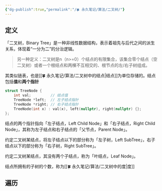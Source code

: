 ```yaml
---
{"dg-publish":true,"permalink":"/🍀 永久笔记/算法/二叉树/"}
---
```



## 定义

「二叉树，Binary Tree」是一种非线性数据结构，表示着祖先与后代之间的派生关系，体现着“一分为二”的分治逻辑。

> 另一种定义：二叉树是n（n>=0）个结点的有限集合，该集合零个结点（空二叉树）或者一个根结点和两棵不互相交的、根节点的左/右子树组成。

其类似链表，也是[[🍀 永久笔记/算法/二叉树中的结点\|结点]]为单位存储的。结点包括**值**和**两个指针**

```cpp
struct TreeNode {
	int val;         // 结点值
	TreeNode *left;  // 左子结点指针
	TreeNode *right; // 右子结点指针
	TreeNode(int x) : val(x), left(nullptr), right(nullptr) {};
};
```

结点的两个指针指向「左子结点，Left Child Node」和「右子结点，Right Child Node」，其称为左子结点和右子结点的「父节点，Parent Node」。

约定二叉树某结点，将左子结点以下的部分称为「左子树，Left SubTree」，右子结点以下的部分称为「右子树，Right SubTree」。

约定二叉树某结点，其没有两个子结点，称为「叶结点，Leaf Node」。

结点所拥有的子树的个数，称为[[🍀 永久笔记/算法/二叉树中的度\|度]]

## 遍历

